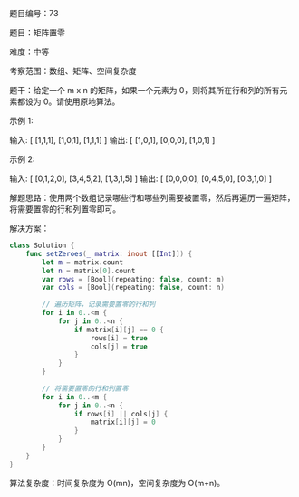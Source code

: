 题目编号：73

题目：矩阵置零

难度：中等

考察范围：数组、矩阵、空间复杂度

题干：给定一个 m x n 的矩阵，如果一个元素为 0，则将其所在行和列的所有元素都设为 0。请使用原地算法。

示例 1:

输入: 
[
  [1,1,1],
  [1,0,1],
  [1,1,1]
]
输出: 
[
  [1,0,1],
  [0,0,0],
  [1,0,1]
]

示例 2:

输入: 
[
  [0,1,2,0],
  [3,4,5,2],
  [1,3,1,5]
]
输出: 
[
  [0,0,0,0],
  [0,4,5,0],
  [0,3,1,0]
]

解题思路：使用两个数组记录哪些行和哪些列需要被置零，然后再遍历一遍矩阵，将需要置零的行和列置零即可。

解决方案：

```swift
class Solution {
    func setZeroes(_ matrix: inout [[Int]]) {
        let m = matrix.count
        let n = matrix[0].count
        var rows = [Bool](repeating: false, count: m)
        var cols = [Bool](repeating: false, count: n)
        
        // 遍历矩阵，记录需要置零的行和列
        for i in 0..<m {
            for j in 0..<n {
                if matrix[i][j] == 0 {
                    rows[i] = true
                    cols[j] = true
                }
            }
        }
        
        // 将需要置零的行和列置零
        for i in 0..<m {
            for j in 0..<n {
                if rows[i] || cols[j] {
                    matrix[i][j] = 0
                }
            }
        }
    }
}
```

算法复杂度：时间复杂度为 O(mn)，空间复杂度为 O(m+n)。